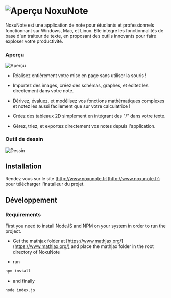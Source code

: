 # ![Aperçu](http://noxunote.fr/prototype/assets/img/site-footer-logo.png) NoxuNote

NoxuNote est une application de note pour étudiants et professionnels fonctionnant sur Windows, Mac, et Linux. Elle intègre les fonctionnalités de base d'un traiteur de texte, en proposant des outils innovants pour faire exploser votre productivité.

### Aperçu
![Aperçu](http://noxunote.fr/prototype/assets/img/2.gif)

- Réalisez entièrement votre mise en page sans utiliser la souris !

- Importez des images, créez des schémas, graphes, et éditez les directement dans votre note.

- Dérivez, évaluez, et modélisez vos fonctions mathématiques complexes et notez les aussi facilement que sur votre calculatrice !

- Créez des tableaux 2D simplement en intégrant des "/" dans votre texte.

- Gérez, triez, et exportez directement vos notes depuis l'application.

### Outil de dessin
![Dessin](http://noxunote.fr/prototype/assets/img/weprefear.gif)

## Installation

Rendez vous sur le site [http://www.noxunote.fr](http://www.noxunote.fr) pour télécharger l'installeur du projet.

## Développement

### Requirements
First you need to install NodeJS and NPM on your system in order to run the project.

- Get the mathjax folder at [https://www.mathjax.org/](https://www.mathjax.org/)
and place the mathjax folder in the root directory of NoxuNote

- run
```bash
npm install
```

- and finally
```bash
node index.js
```
